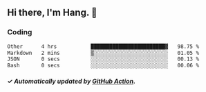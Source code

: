## Hi there, I'm Hang. 👋

### Coding

<!--START_SECTION:waka-->

```txt
Other      4 hrs           ████████████████████████▓   98.75 %
Markdown   2 mins          ▒░░░░░░░░░░░░░░░░░░░░░░░░   01.05 %
JSON       0 secs          ░░░░░░░░░░░░░░░░░░░░░░░░░   00.13 %
Bash       0 secs          ░░░░░░░░░░░░░░░░░░░░░░░░░   00.06 %
```

<!--END_SECTION:waka-->

##### ✓ Automatically updated by [GitHub Action](https://github.com/huhuhang/huhuhang/actions).
